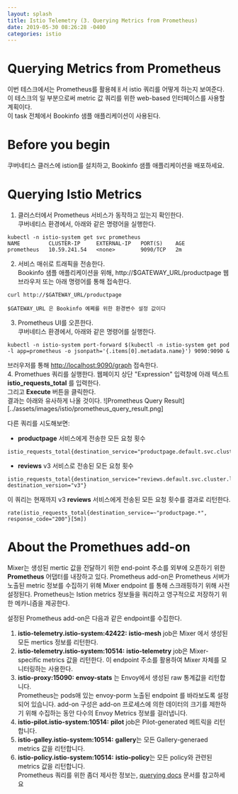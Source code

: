 ```yaml
---
layout: splash
title: Istio Telemetry (3. Querying Metrics from Prometheus)
date: 2019-05-30 08:26:28 -0400
categories: istio 
---
```


# Querying Metrics from Prometheus 
이번 테스크에서는 Prometheus를 활용헤ㅐ서 istio 쿼리를 어떻게 하는지 보여준다.  
이 테스크의 일 부분으로써 metric 값 쿼리를 위한 web-based 인터페이스를 사용할 계획이다.  
이 task 전체에서 Bookinfo 샘플 애플리케이션이 사용된다.

# Before you begin
쿠버네티스 클러스에 istion를 설치하고, Bookinfo 샘플 애플리케이션을 배포하세요.

# Querying Istio Metrics
1. 클러스터에서 Prometheus 서비스가 동작하고 있는지 확인한다.  
쿠버네티스 환경에서, 아래와 같은 명령어을 실행한다.
```
kubectl -n istio-system get svc prometheus
NAME         CLUSTER-IP     EXTERNAL-IP   PORT(S)    AGE
prometheus   10.59.241.54   <none>        9090/TCP   2m
```
2. 서비스 매쉬로 트래픽을 전송한다.  
Bookinfo 샘플 애플리케이션을 위해, http://$GATEWAY_URL/productpage 웹브라우저 또는 아래 명령어를 통해 접속한다.
```
curl http://$GATEWAY_URL/productpage
```
```
$GATEWAY_URL 은 Bookinfo 예쩨를 위한 환경변수 설정 값이다
```
3. Prometheus UI를 오픈한다.  
쿠버네티스 환경에서, 아래와 같은 명령어를 실행한다.
```
kubectl -n istio-system port-forward $(kubectl -n istio-system get pod -l app=prometheus -o jsonpath='{.items[0].metadata.name}') 9090:9090 &
```
브러우저를 통해 [http://localhost:9090/graph](http://localhost:9090/graph) 접속한다.  
4. Promethues 쿼리를 실행한다.
웹페이지 상단 "Expression" 입력창에 아래 텍스트 **istio_requests_total** 를 입력한다.  
그리고 **Execute** 버튼을 클릭한다.  
결과는 아래와 유사하게 나올 것이다.
![Prometheus Query Result][../assets/images/istio/prometheus_query_result.png]  

다른 쿼리를 시도해보면:
- **productpage** 서비스에게 전송한 모든 요청 횟수
```
istio_requests_total{destination_service="productpage.default.svc.cluster.local"}
```
- **reviews** v3 서비스로 전송된 모든 요청 횟수
```
istio_requests_total{destination_service="reviews.default.svc.cluster.local", destination_version="v3"}
```
이 쿼리는 현재까지 v3 **reviews** 서비스에게 전송된 모든 요청 횟수를 결과로 리턴한다.
```
rate(istio_requests_total{destination_service=~"productpage.*", response_code="200"}[5m])
```

# About the Promethues add-on
Mixer는 생성된 mertic 값을 전달하기 위한 end-point 주소를 외부에 오픈하기 위한 **Prometheus** 어댑터를 내장하고 있다. Prometheus add-on은 Prometheus 서버가 노출된 metric 정보를 수집하기 위해 Mixer endpoint 를 통해 스크래핑하기 위해 사전 설정된다. Prometheus는 Istion metrics 정보들을 쿼리하고 영구적으로 저장하기 위한 메카니즘을 제공한다.  

설정된 Prometheus add-on은 다음과 같은 endpoint를 수집한다.
1. **istio-telemetry.istio-system:42422:** **istio-mesh** job은 Mixer 에서 생성된 모든 mertics 정보를 리턴한다.  
2. **istio-telemetry.istio-system:10514:** **istio-telemetry** job은 Mixer-specific metrics 값을 리턴한다. 이 endpoint 주소를 활용하여 Mixer 자체를 모니터링하는 사용한다.  
3. **istio-proxy:15090:** **envoy-stats** 는 Envoy에서 생성된 raw 통계값을 리턴합니다.  
Prometheus는 pods애 있는 envoy-porm 노출된 endpoint 를 바라보도록 설정되어 있습니다. add-on 구성은 add-on 프로세스에 의한 데이터의 크기를 제한하기 위해 수집하는 동안 다수의 Envoy Metrics 정보를 걸러냅니다.  
4. **istio-pilot.istio-system:10514:** **pilot** job은 Pilot-generated 메트릭을 리턴합니다.  
5. **istio-galley.istio-system:10514:** **gallery**는 모든 Gallery-generaed metrics 값을 리턴합니다. 
6. **istio-policy.istio-system:10514:** **istio-policy**는 모든 policy와 관련된 metrics 값을 리턴합니다.  
Prometheus 쿼리를 위한 좀더 제사한 정보는, [querying docs](https://prometheus.io/docs/prometheus/latest/querying/basics/) 문서를 참고하세요
